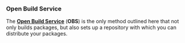 ### Open Build Service
The [**Open Build Service**](http://openbuildservice.org/) (**OBS**) is the only method outlined here that not only builds packages, but also sets up a repository with which you can distribute your packages.
